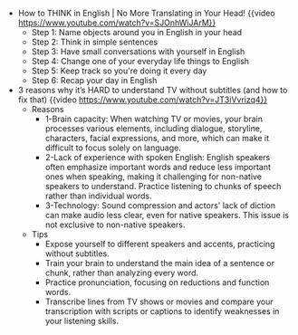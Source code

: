 - How to THINK in English | No More Translating in Your Head! {{video https://www.youtube.com/watch?v=SJOnhWiJArM}}
	- Step 1: Name objects around you in English in your head
	- Step 2: Think in simple sentences
	- Step 3: Have small conversations with yourself in English
	- Step 4: Change one of your everyday life things to English
	- Step 5: Keep track so you're doing it every day
	- Step 6: Recap your day in English
- 3 reasons why it’s HARD to understand TV without subtitles (and how to fix that) {{video https://www.youtube.com/watch?v=JT3iVvrizq4}}
	- Reasons
		- 1-Brain capacity: When watching TV or movies, your brain processes various elements, including dialogue, storyline, characters, facial expressions, and more, which can make it difficult to focus solely on language.
		- 2-Lack of experience with spoken English: English speakers often emphasize important words and reduce less important ones when speaking, making it challenging for non-native speakers to understand. Practice listening to chunks of speech rather than individual words.
		- 3-Technology: Sound compression and actors' lack of diction can make audio less clear, even for native speakers. This issue is not exclusive to non-native speakers.
	- Tips
		- Expose yourself to different speakers and accents, practicing without subtitles.
		- Train your brain to understand the main idea of a sentence or chunk, rather than analyzing every word.
		- Practice pronunciation, focusing on reductions and function words.
		- Transcribe lines from TV shows or movies and compare your transcription with scripts or captions to identify weaknesses in your listening skills.